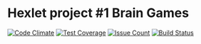 # Hexlet project #1 Brain Games

[![Code Climate](https://codeclimate.com/github/vitalyusov/js_l1_brain_games-s12/badges/gpa.svg)](https://codeclimate.com/github/vitalyusov/js_l1_brain_games-s12)
[![Test Coverage](https://codeclimate.com/github/vitalyusov/js_l1_brain_games-s12/badges/coverage.svg)](https://codeclimate.com/github/vitalyusov/js_l1_brain_games-s12/coverage)
[![Issue Count](https://codeclimate.com/github/vitalyusov/js_l1_brain_games-s12/badges/issue_count.svg)](https://codeclimate.com/github/vitalyusov/js_l1_brain_games-s12)
[![Build Status](https://travis-ci.org/vitalyusov/js_l1_brain_games-s12.svg?branch=master)](https://travis-ci.org/vitalyusov/js_l1_brain_games-s12)